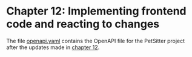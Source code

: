 # Chapter 12: Implementing frontend code and reacting to changes

The file [openapi.yaml](openapi.yaml) contains the OpenAPI file for the PetSitter project after the updates made in [chapter 12](https://livebook.manning.com/book/designing-apis-with-swagger-and-openapi/chapter-12).